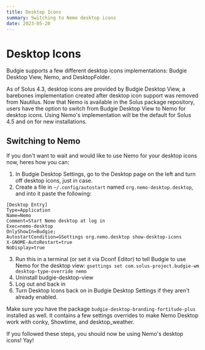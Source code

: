 ```yaml
---
title: Desktop Icons
summary: Switching to Nemo desktop icons
date: 2023-05-20
---
```


# Desktop Icons

Budgie supports a few different desktop icons implementations: Budgie Desktop View, Nemo, and DesktopFolder.

As of Solus 4.3, desktop icons are provided by Budgie Desktop View, a barebones implementation created after desktop icon support was removed from Nautilus. Now that Nemo is available in the Solus package repository, users have the option to switch from Budgie Desktop View to Nemo for desktop icons. Using Nemo's implementation will be the default for Solus 4.5 and on for new installations.

## Switching to Nemo

If you don't want to wait and would like to use Nemo for your desktop icons now, heres how you can:

1. In Budgie Desktop Settings, go to the Desktop page on the left and turn off desktop icons, just in case.
2. Create a file in `~/.config/autostart` named `org.nemo-desktop.desktop`, and into it paste the following:
```
[Desktop Entry]
Type=Application
Name=Nemo
Comment=Start Nemo desktop at log in
Exec=nemo-desktop
OnlyShowIn=Budgie;
AutostartCondition=GSettings org.nemo.desktop show-desktop-icons
X-GNOME-AutoRestart=true
NoDisplay=true
```
3. Run this in a terminal (or set it via Dconf Editor) to tell Budgie to use Nemo for the desktop view: `gsettings set com.solus-project.budgie-wm desktop-type-override nemo`
4. Uninstall budgie-desktop-view
5. Log out and back in
6. Turn Desktop Icons back on in Budgie Desktop Settings if they aren't already enabled.

Make sure you have the package `budgie-desktop-branding-fortitude-plus` installed as well. It contains a few settings overrides to make Nemo Desktop work with conky, Showtime, and desktop_weather.

If you followed these steps, you should now be using Nemo's desktop icons! Yay!